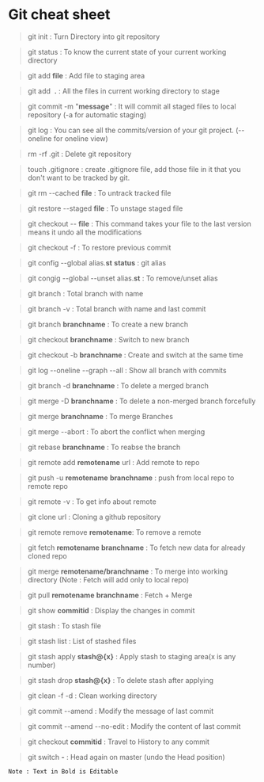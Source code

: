 # Git cheat sheet 


>git init : Turn Directory into git repository

>git status : To know the current state of your current working directory

>git add **file** : Add file to staging area

> git add  &nbsp;**.**&nbsp;: All the files in current working directory to stage

> git commit -m "**message**" : It will commit all staged files to local repository (-a for automatic staging)

> git log : You can see all the commits/version of your git project. (--oneline for oneline view)

>rm -rf .git : Delete git repository

>touch .gitignore : create .gitignore file, add those file in it that you don't want to be tracked by git.

> git rm --cached **file** : To untrack tracked file

>git restore --staged **file** : To unstage staged file

> git checkout -- **file** : This command takes your file to the last version means it undo all the modifications

> git checkout -f : To restore previous commit

> git config --global alias.**st** **status** : git alias

> git congig --global --unset alias.**st** : To remove/unset alias

> git branch : Total branch with name

>git branch -v : Total branch with name and last commit

> git branch **branchname** : To create a new branch

> git checkout **branchname** : Switch to new branch 

>git checkout -b **branchname** : Create and switch at the same time 

> git log --oneline --graph --all : Show all branch with commits

> git branch -d **branchname** : To delete a merged branch

> git merge -D **branchname** : To delete a non-merged branch forcefully

> git merge **branchname** : To merge Branches

> git merge  --abort : To abort the conflict when merging

> git rebase **branchname** : To reabse the branch

> git remote add **remotename** url : Add remote to repo

>git push -u **remotename** **branchname** : push from local repo to remote repo

> git remote -v : To get info about remote

> git clone url : Cloning a github repository

>git remote remove **remotename**: To remove a remote

> git fetch **remotename** **branchname** : To fetch new data for already cloned repo

> git merge **remotename/branchname** : To merge into working directory (Note : Fetch will add only to local repo)

> git pull **remotename** **branchname** : Fetch + Merge

> git show **commitid** : Display the changes in commit

> git stash : To stash file

> git stash list : List of stashed files

> git stash apply **stash@{x}** : Apply stash to staging area(x is any number)

> git stash drop **stash@{x}** : To delete stash after applying

> git clean -f -d : Clean working directory

> git commit --amend : Modify the message of last commit

> git commit --amend --no-edit : Modify the content of last commit

> git checkout **commitid** : Travel to History to any commit

> git switch **-** : Head again on master (undo the Head position) 

```Note : Text in Bold is Editable```